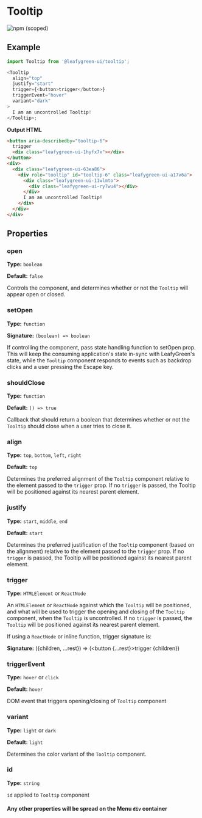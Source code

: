 # Tooltip

![npm (scoped)](https://img.shields.io/npm/v/@leafygreen-ui/tooltip.svg)

## Example

```js
import Tooltip from '@leafygreen-ui/tooltip';

<Tooltip
  align="top"
  justify="start"
  trigger={<button>trigger</button>}
  triggerEvent="hover"
  variant="dark"
>
  I am an uncontrolled Tooltip!
</Tooltip>;
```

**Output HTML**

```html
<button aria-describedby="tooltip-6">
  trigger
  <div class="leafygreen-ui-1hyfx7x"></div>
</button>
<div>
  <div class="leafygreen-ui-63ea86">
    <div role="tooltip" id="tooltip-6" class="leafygreen-ui-a17v6a">
      <div class="leafygreen-ui-11wlmto">
        <div class="leafygreen-ui-ry7wu4"></div>
      </div>
      I am an uncontrolled Tooltip!
    </div>
  </div>
</div>
```

## Properties

### open

**Type:** `boolean`

**Default:** `false`

Controls the component, and determines whether or not the `Tooltip` will appear open or closed.

### setOpen

**Type:** `function`

**Signature:** `(boolean) => boolean`

If controlling the component, pass state handling function to setOpen prop. This will keep the consuming application's state in-sync with LeafyGreen's state, while the `Tooltip` component responds to events such as backdrop clicks and a user pressing the Escape key.

### shouldClose

**Type:** `function`

**Default:** `() => true`

Callback that should return a boolean that determines whether or not the `Tooltip` should close when a user tries to close it.

### align

**Type:** `top`, `bottom`, `left`, `right`

**Default:** `top`

Determines the preferred alignment of the `Tooltip` component relative to the element passed to the `trigger` prop. If no `trigger` is passed, the Tooltip will be positioned against its nearest parent element.

### justify

**Type:** `start`, `middle`, `end`

**Default:** `start`

Determines the preferred justification of the `Tooltip` component (based on the alignment) relative to the element passed to the `trigger` prop. If no `trigger` is passed, the Tooltip will be positioned against its nearest parent element.

### trigger

**Type:** `HTMLElement` or `ReactNode`

An `HTMLElement` or `ReactNode` against which the `Tooltip` will be positioned, and what will be used to trigger the opening and closing of the `Tooltip` component, when the `Tooltip` is uncontrolled. If no `trigger` is passed, the `Tooltip` will be positioned against its nearest parent element.

If using a `ReactNode` or inline function, trigger signature is:

**Signature:** ({children, ...rest}) => (<button {...rest}>trigger {children}</button>)

### triggerEvent

**Type:** `hover` or `click`

**Default:** `hover`

DOM event that triggers opening/closing of `Tooltip` component

### variant

**Type:** `light` or `dark`

**Default:** `light`

Determines the color variant of the `Tooltip` component.

### id

**Type:** `string`

`id` applied to `Tooltip` component

#### Any other properties will be spread on the Menu `div` container
